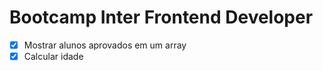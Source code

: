 # Bootcamp Inter Frontend Developer

- [x] Mostrar alunos aprovados em um array
- [x] Calcular idade
